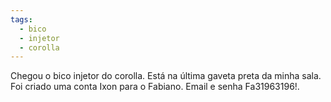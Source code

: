 ```yaml
---
tags:
  - bico
  - injetor
  - corolla
---
```

Chegou o bico injetor do corolla. Está na última gaveta preta da minha sala.
Foi criado uma conta Ixon para o Fabiano.
Email e senha Fa31963196!.
